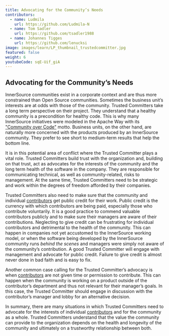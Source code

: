 ```yaml
---
title: Advocating for the Community’s Needs
contributors:
  - name: Ludmila
    url: https://github.com/Ludmila-N
  - name: Tom Sadler
    url: https://github.com/tsadler1988
  - name: Johannes Tigges
    url: https://github.com/lenucksi
image: images/learn/LP_thumbnail_trustedcommitter.jpg
featured: false
weight: 6
youtubeCode: sqE-Uif_giA
---
```

<div class="sect1">
<h2 id="advocating">Advocating for the Community’s Needs</h2>
<div class="sectionbody">
<div class="paragraph">
<p>InnerSource communities exist in a corporate context and are thus more constrained than Open Source communities. Sometimes the
business unit’s interests are at odds with those of the community.
Trusted Committers take a long term perspective on their project.
They understand that a healthy community is a precondition for healthy code.
This is why many InnerSource initiatives were modeled in the Apache Way with its <a href="http://theapacheway.com/community-over-code/">"Community over Code"</a> motto.
Business units, on the other hand, are naturally more concerned with the products produced by an InnerSource community.
They prefer to see short to medium-term results that help the bottom line.</p>
</div>
<div class="paragraph">
<p>It is in this potential area of conflict where the Trusted Committer plays a vital role.
Trusted Committers build trust with the organization and, building on that trust, act as advocates for the interests of the community and the long term health of the software in the company.
They are responsible for communicating technical, as well as community-related, risks to management.
At the same time, Trusted Committers need to be strategic and work within the degrees of freedom afforded by their companies.</p>
</div>
<div class="paragraph">
<p>Trusted Committers also need to make sure that the community and individual <a href="https://github.com/InnerSourceCommons/InnerSourceLearningPath/blob/master/contributor/01-introduction-article.asciidoc">contributors</a> get public credit for their work.
Public credit is the currency with which contributors are being paid, especially those who contribute voluntarily.
It is a good practice to commend valuable contributors publicly and to make sure their managers are aware of their contributions.
Neglecting to give credit can be frustrating for individual contributors and detrimental to the health of the community.
This can happen in companies not yet accustomed to the InnerSource working model, or when the software being developed by the InnerSource community runs <em>behind the scenes</em> and managers were simply not aware of the community’s contribution.
A good Trusted Committer will engage with management and advocate for public credit.
Failure to give credit is almost never done in bad faith and is easy to fix.</p>
</div>
<div class="paragraph">
<p>Another common case calling for the Trusted Committer’s advocacy is when  <a href="https://github.com/InnerSourceCommons/InnerSourceLearningPath/blob/master/contributor/01-introduction-article.asciidoc">contributors</a> are not given time or permission to contribute.
This can happen when the community is working on a product outside of the contributor&#8217;s department and thus not relevant for their manager’s goals.
In this case, the Trusted Committer should engage in discussion with the contributor’s manager and lobby for an alternative decision.</p>
</div>
<div class="paragraph">
<p>In summary, there are many situations in which Trusted Committers need to advocate for the interests of individual <a href="https://github.com/InnerSourceCommons/InnerSourceLearningPath/blob/master/contributor/01-introduction-article.asciidoc">contributors</a> and for the community as a whole.
Trusted Committers understand that the value the community can provide to the organization depends on the health and longevity of the community and ultimately on a trustworthy relationship between both.</p>
</div>
</div>
</div>
<!--- This file autogenerated from https://github.com/InnerSourceCommons/InnerSourceLearningPath/blob/master/scripts/generate_new_site_learning_path_markdown.js -->